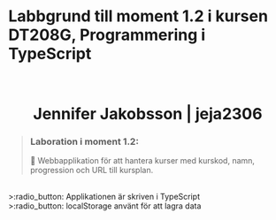 # Labbgrund till moment 1.2 i kursen DT208G, Programmering i TypeScript
<br>
<h1 align="center">
  Jennifer Jakobsson | jeja2306
</h1>

>### Laboration i moment 1.2:
>
>:radio_button: Webbapplikation för att hantera kurser med kurskod, namn, progression och URL till kursplan.
<br>
>:radio_button: Applikationen är skriven i TypeScript
<br>
>:radio_button: localStorage använt för att lagra data